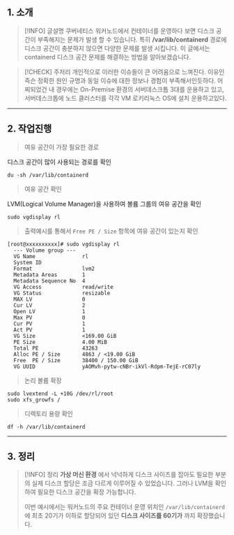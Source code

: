 ## 1. 소개

> [!INFO] 글설명
> 쿠버네티스 워커노드에서 컨테이너를 운영하다 보면 디스크 공간이 부족해지는 문제가 발생 할 수 있습니다. 특히 **/var/lib/containerd** 경로에 디스크 공간이 충분하지 않으면 다양한 문제를 발생 시킵니다. 이 글에서는 containerd 디스크 공간 문제를 해결하는 방법을 알아보겠습니다.

> [!CHECK] 주저리
> 개인적으로 이러한 이슈들이 큰 어려움으로 느껴진다. 이유인 즉슨 정확한 원인 규명과 동일 이슈에 대한 정보나 경험이 부족해서인듯하다. 어찌되었건 내 경우에는 On-Premise 환경의 서버데스크톱 3대를 운용하고 있고, 서버데스크톱에 노드 클러스터를 각각 VM 로키리눅스 OS에 설치 운용하고있다.

---

## 2. 작업진행

> 여유 공간이 가장 필요한 경로

디스크 공간이 많이 사용되는 경로를 확인

```shell
du -sh /var/lib/containerd
```

> 여유 공간 확인

LVM(Logical Volume Manager)을 사용하여 볼륨 그룹의 여유 공간을 확인

```
sudo vgdisplay rl
```

> 출력예시를 통해서 `Free PE / Size` 항목에 여유 공간이 있는지 확인

```
[root@xxxxxxxxxx]# sudo vgdisplay rl
  --- Volume group ---
  VG Name               rl
  System ID
  Format                lvm2
  Metadata Areas        1
  Metadata Sequence No  4
  VG Access             read/write
  VG Status             resizable
  MAX LV                0
  Cur LV                2
  Open LV               1
  Max PV                0
  Cur PV                1
  Act PV                1
  VG Size               <169.00 GiB
  PE Size               4.00 MiB
  Total PE              43263
  Alloc PE / Size       4863 / <19.00 GiB
  Free  PE / Size       38400 / 150.00 GiB
  VG UUID               yAOMvh-pytw-cNBr-ikVl-Rdpm-TejE-rC07ly
```

> 논리 볼륨 확장

```
sudo lvextend -L +10G /dev/rl/root
sudo xfs_growfs /
```

> 디렉토리 용량 확인

```
df -h /var/lib/containerd
```

---

## 3. 정리

> [!INFO] 정리
> **가상 머신 환경** 에서 넉넉하게 디스크 사이즈를 잡아도 필요한 부분의 실제 디스크 할당은 조금 다르게 이루어질 수 있었습니다. 그러나 LVM을 확인하여 필요한 디스크 공간을 확장 가능합니다.
> 
> 이번 예시에서는 워커노드의 주요 컨테이너 운영 위치인 `/var/lib/containerd`에 최초 20기가 이하로 할당되어 있던 **디스크 사이즈를 60기가** 까지 확장했습니다.
